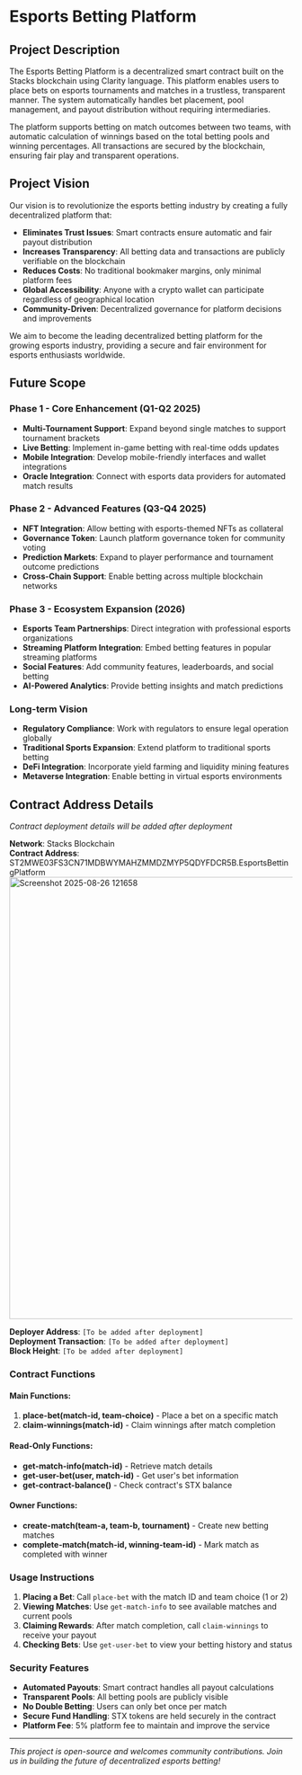 # Esports Betting Platform

## Project Description

The Esports Betting Platform is a decentralized smart contract built on the Stacks blockchain using Clarity language. This platform enables users to place bets on esports tournaments and matches in a trustless, transparent manner. The system automatically handles bet placement, pool management, and payout distribution without requiring intermediaries.

The platform supports betting on match outcomes between two teams, with automatic calculation of winnings based on the total betting pools and winning percentages. All transactions are secured by the blockchain, ensuring fair play and transparent operations.

## Project Vision

Our vision is to revolutionize the esports betting industry by creating a fully decentralized platform that:

- **Eliminates Trust Issues**: Smart contracts ensure automatic and fair payout distribution
- **Increases Transparency**: All betting data and transactions are publicly verifiable on the blockchain
- **Reduces Costs**: No traditional bookmaker margins, only minimal platform fees
- **Global Accessibility**: Anyone with a crypto wallet can participate regardless of geographical location
- **Community-Driven**: Decentralized governance for platform decisions and improvements

We aim to become the leading decentralized betting platform for the growing esports industry, providing a secure and fair environment for esports enthusiasts worldwide.

## Future Scope

### Phase 1 - Core Enhancement (Q1-Q2 2025)
- **Multi-Tournament Support**: Expand beyond single matches to support tournament brackets
- **Live Betting**: Implement in-game betting with real-time odds updates
- **Mobile Integration**: Develop mobile-friendly interfaces and wallet integrations
- **Oracle Integration**: Connect with esports data providers for automated match results

### Phase 2 - Advanced Features (Q3-Q4 2025)
- **NFT Integration**: Allow betting with esports-themed NFTs as collateral
- **Governance Token**: Launch platform governance token for community voting
- **Prediction Markets**: Expand to player performance and tournament outcome predictions
- **Cross-Chain Support**: Enable betting across multiple blockchain networks

### Phase 3 - Ecosystem Expansion (2026)
- **Esports Team Partnerships**: Direct integration with professional esports organizations
- **Streaming Platform Integration**: Embed betting features in popular streaming platforms
- **Social Features**: Add community features, leaderboards, and social betting
- **AI-Powered Analytics**: Provide betting insights and match predictions

### Long-term Vision
- **Regulatory Compliance**: Work with regulators to ensure legal operation globally
- **Traditional Sports Expansion**: Extend platform to traditional sports betting
- **DeFi Integration**: Incorporate yield farming and liquidity mining features
- **Metaverse Integration**: Enable betting in virtual esports environments

## Contract Address Details

*Contract deployment details will be added after deployment*

**Network**: Stacks Blockchain  
**Contract Address**: ST2MWE03FS3CN71MDBWYMAHZMMDZMYP5QDYFDCR5B.EsportsBettingPlatform
<img width="1919" height="787" alt="Screenshot 2025-08-26 121658" src="https://github.com/user-attachments/assets/8225df8c-fe07-48d2-a6ca-6fafa8c68c4a" />

**Deployer Address**: `[To be added after deployment]`  
**Deployment Transaction**: `[To be added after deployment]`  
**Block Height**: `[To be added after deployment]`

### Contract Functions

#### Main Functions:
1. **place-bet(match-id, team-choice)** - Place a bet on a specific match
2. **claim-winnings(match-id)** - Claim winnings after match completion

#### Read-Only Functions:
- **get-match-info(match-id)** - Retrieve match details
- **get-user-bet(user, match-id)** - Get user's bet information
- **get-contract-balance()** - Check contract's STX balance

#### Owner Functions:
- **create-match(team-a, team-b, tournament)** - Create new betting matches
- **complete-match(match-id, winning-team-id)** - Mark match as completed with winner

### Usage Instructions

1. **Placing a Bet**: Call `place-bet` with the match ID and team choice (1 or 2)
2. **Viewing Matches**: Use `get-match-info` to see available matches and current pools
3. **Claiming Rewards**: After match completion, call `claim-winnings` to receive your payout
4. **Checking Bets**: Use `get-user-bet` to view your betting history and status

### Security Features

- **Automated Payouts**: Smart contract handles all payout calculations
- **Transparent Pools**: All betting pools are publicly visible
- **No Double Betting**: Users can only bet once per match
- **Secure Fund Handling**: STX tokens are held securely in the contract
- **Platform Fee**: 5% platform fee to maintain and improve the service

---

*This project is open-source and welcomes community contributions. Join us in building the future of decentralized esports betting!*

